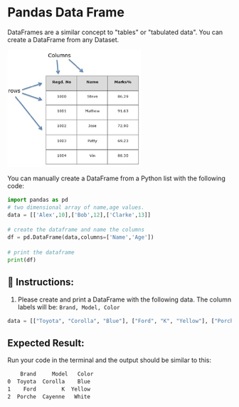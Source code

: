 # Pandas Data Frame

DataFrames are a similar concept to "tables" or "tabulated data". You can create a DataFrame from any Dataset.

![dataframe](../../assets/dataframe.jpeg)

You can manually create a DataFrame from a Python list with the following code:

```python
import pandas as pd
# two dimensional array of name,age values.
data = [['Alex',10],['Bob',12],['Clarke',13]]

# create the dataframe and name the columns
df = pd.DataFrame(data,columns=['Name','Age'])

# print the dataframe
print(df)
```

## 📝 Instructions:

1. Please create and print a DataFrame with the following data. The column labels will be: `Brand, Model, Color`

```python
data = [["Toyota", "Corolla", "Blue"], ["Ford", "K", "Yellow"], ["Porche", "Cayenne", "White"]]
```

## Expected Result:

Run your code in the terminal and the output should be similar to this:

```bash
    Brand     Model   Color
0  Toyota  Corolla    Blue
1    Ford        K  Yellow
2  Porche  Cayenne   White
```